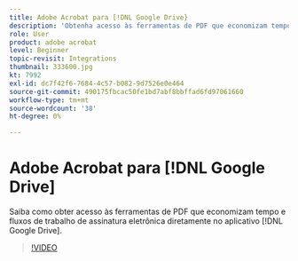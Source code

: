 ```yaml
---
title: Adobe Acrobat para [!DNL Google Drive}
description: 'Obtenha acesso às ferramentas de PDF que economizam tempo e aos fluxos de trabalho de assinatura eletrônica diretamente no aplicativo [!DNL Google Drive] '
role: User
product: adobe acrobat
level: Beginner
topic-revisit: Integrations
thumbnail: 333600.jpg
kt: 7992
exl-id: dc7f42f6-7684-4c57-b082-9d7526e0e464
source-git-commit: 490175fbcac50fe1bd7abf8bbffad6fd97061660
workflow-type: tm+mt
source-wordcount: '38'
ht-degree: 0%

---
```


# Adobe Acrobat para [!DNL Google Drive]

Saiba como obter acesso às ferramentas de PDF que economizam tempo e fluxos de trabalho de assinatura eletrônica diretamente no aplicativo [!DNL Google Drive].

>[!VIDEO](https://video.tv.adobe.com/v/333600?hidetitle=true)

